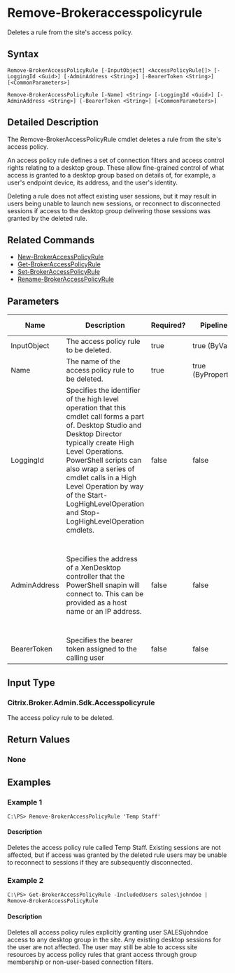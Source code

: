﻿
# Remove-Brokeraccesspolicyrule
Deletes a rule from the site's access policy.
## Syntax
```
Remove-BrokerAccessPolicyRule [-InputObject] <AccessPolicyRule[]> [-LoggingId <Guid>] [-AdminAddress <String>] [-BearerToken <String>] [<CommonParameters>]

Remove-BrokerAccessPolicyRule [-Name] <String> [-LoggingId <Guid>] [-AdminAddress <String>] [-BearerToken <String>] [<CommonParameters>]
```
## Detailed Description
The Remove-BrokerAccessPolicyRule cmdlet deletes a rule from the site's access policy.

An access policy rule defines a set of connection filters and access control rights relating to a desktop group. These allow fine-grained control of what access is granted to a desktop group based on details of, for example, a user's endpoint device, its address, and the user's identity.

Deleting a rule does not affect existing user sessions, but it may result in users being unable to launch new sessions, or reconnect to disconnected sessions if access to the desktop group delivering those sessions was granted by the deleted rule.


## Related Commands

* [New-BrokerAccessPolicyRule](./New-BrokerAccessPolicyRule/)
* [Get-BrokerAccessPolicyRule](./Get-BrokerAccessPolicyRule/)
* [Set-BrokerAccessPolicyRule](./Set-BrokerAccessPolicyRule/)
* [Rename-BrokerAccessPolicyRule](./Rename-BrokerAccessPolicyRule/)
## Parameters
| Name   | Description | Required? | Pipeline Input | Default Value |
| --- | --- | --- | --- | --- |
| InputObject | The access policy rule to be deleted. | true | true (ByValue) |  |
| Name | The name of the access policy rule to be deleted. | true | true (ByPropertyName) |  |
| LoggingId | Specifies the identifier of the high level operation that this cmdlet call forms a part of. Desktop Studio and Desktop Director typically create High Level Operations. PowerShell scripts can also wrap a series of cmdlet calls in a High Level Operation by way of the Start-LogHighLevelOperation and Stop-LogHighLevelOperation cmdlets. | false | false |  |
| AdminAddress | Specifies the address of a XenDesktop controller that the PowerShell snapin will connect to. This can be provided as a host name or an IP address. | false | false | Localhost. Once a value is provided by any cmdlet, this value will become the default. |
| BearerToken | Specifies the bearer token assigned to the calling user | false | false |  |

## Input Type

### Citrix.Broker.Admin.Sdk.Accesspolicyrule
The access policy rule to be deleted.
## Return Values

### None

## Examples

### Example 1
```
C:\PS> Remove-BrokerAccessPolicyRule 'Temp Staff'
```
#### Description
Deletes the access policy rule called Temp Staff. Existing sessions are not affected, but if access was granted by the deleted rule users may be unable to reconnect to sessions if they are subsequently disconnected.
### Example 2
```
C:\PS> Get-BrokerAccessPolicyRule -IncludedUsers sales\johndoe | Remove-BrokerAccessPolicyRule
```
#### Description
Deletes all access policy rules explicitly granting user SALES\\johndoe access to any desktop group in the site. Any existing desktop sessions for the user are not affected. The user may still be able to access site resources by access policy rules that grant access through group membership or non-user-based connection filters.
